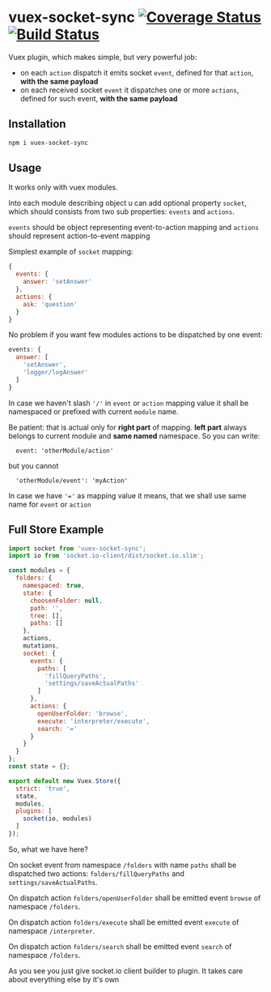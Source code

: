 # vuex-socket-sync [![Coverage Status](https://coveralls.io/repos/github/yarsky-tgz/vuex-socket-sync/badge.svg?branch=master)](https://coveralls.io/github/yarsky-tgz/vuex-socket-sync?branch=master) [![Build Status](https://travis-ci.org/yarsky-tgz/vuex-socket-sync.svg?branch=master)](https://travis-ci.org/yarsky-tgz/vuex-socket-sync)

Vuex plugin, which makes simple, but very powerful job: 
 * on each `action` dispatch it emits socket `event`, defined for that `action`, **with the same payload**
 * on each received socket `event` it dispatches one or more `actions`, defined for such event, **with the same payload**
 
## Installation
 
```bash
npm i vuex-socket-sync
```

## Usage

It works only with vuex modules. 

Into each module describing object u can add optional property `socket`, which should consists from two sub properties: `events` and `actions`. 

`events` should be object representing event-to-action mapping and `actions` should represent action-to-event mapping

Simplest example of `socket` mapping: 

```javascript
{
  events: {
    answer: 'setAnswer'
  },
  actions: {
    ask: 'question'
  }
}
```

No problem if you want few modules actions to be dispatched by one event:

```javascript
events: {
  answer: [
    'setAnswer',
    'logger/logAnswer'
  ] 
}
```

In case we haven't slash `'/'` in `event` or `action` mapping value it shall be namespaced or prefixed with current `module` name. 

Be patient: that is actual only for **right part** of mapping. **left part** always belongs to current module and **same named** namespace. So you can write: 

```
  event: 'otherModule/action'
```

but you cannot 

```
  'otherModule/event': 'myAction'
```

In case we have `'='` as mapping value it means, that   we shall use same name for `event` or `action`

## Full Store Example

```javascript
import socket from 'vuex-socket-sync';
import io from 'socket.io-client/dist/socket.io.slim';

const modules = {
  folders: {
    namespaced: true,
    state: {
      choosenFolder: null,
      path: '',
      tree: [],
      paths: []
    },
    actions,
    mutations,
    socket: {
      events: {
        paths: [
          'fillQueryPaths',
          'settings/saveActualPaths'
        ]
      },
      actions: {
        openUserFolder: 'browse',
        execute: 'interpreter/execute',
        search: '='
      }
    }
  }
};
const state = {};

export default new Vuex.Store({
  strict: 'true',
  state,
  modules,
  plugins: [
    socket(io, modules)
  ]
});
```

So, what we have here?


On socket event from namespace `/folders` with name `paths` shall be dispatched two actions: `folders/fillQueryPaths` and `settings/saveActualPaths`.

On dispatch action `folders/openUserFolder` shall be emitted event `browse` of namespace `/folders`.

On dispatch action `folders/execute` shall be emitted event `execute` of namespace `/interpreter`. 

On dispatch action `folders/search` shall be emitted event `search` of namespace `/folders`.


As you see you just give socket.io client builder to plugin. It takes care about everything else by it's own 

